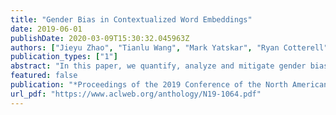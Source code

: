 ```yaml
---
title: "Gender Bias in Contextualized Word Embeddings"
date: 2019-06-01
publishDate: 2020-03-09T15:30:32.045963Z
authors: ["Jieyu Zhao", "Tianlu Wang", "Mark Yatskar", "Ryan Cotterell", "Vicente Ordonez", "Kai-Wei Chang"]
publication_types: ["1"]
abstract: "In this paper, we quantify, analyze and mitigate gender bias exhibited in ELMo′s contextualized word vectors. First, we conduct several intrinsic analyses and find that (1) training data for ELMo contains significantly more male than female entities, (2) the trained ELMo embeddings systematically encode gender information and (3) ELMo unequally encodes gender information about male and female entities. Then, we show that a state-of-the-art coreference system that depends on ELMo inherits its bias and demonstrates significant bias on the WinoBias probing corpus. Finally, we explore two methods to mitigate such gender bias and show that the bias demonstrated on WinoBias can be eliminated."
featured: false
publication: "*Proceedings of the 2019 Conference of the North American Chapter of the Association for Computational Linguistics: Human Language Technologies*"
url_pdf: "https://www.aclweb.org/anthology/N19-1064.pdf"
---
```


